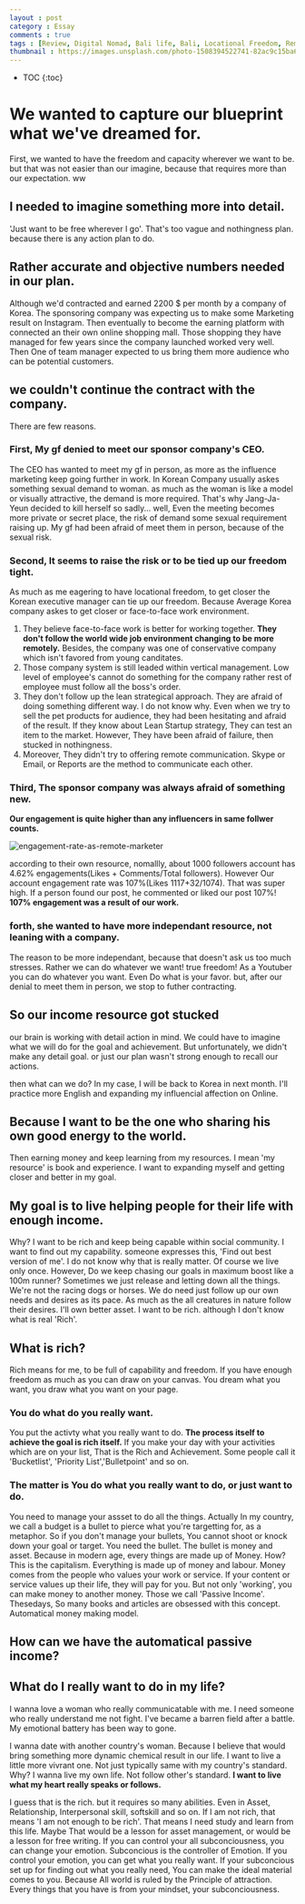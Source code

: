 ```yaml
---
layout : post
category : Essay
comments : true
tags : [Review, Digital Nomad, Bali life, Bali, Locational Freedom, Remote work, Sponsor company, Experience]
thumbnail : https://images.unsplash.com/photo-1508394522741-82ac9c15ba69?ixlib=rb-1.2.1&ixid=eyJhcHBfaWQiOjEyMDd9&auto=format&fit=crop&w=1948&q=80
---
```


* TOC
{:toc}

# We wanted to capture our blueprint what we've dreamed for.
First, we wanted to have the freedom and capacity wherever we want to be.
but that was not easier than our imagine, because that requires more than our expectation.
ww
## I needed to imagine something more into detail. 
'Just want to be free wherever I go'.
That's too vague and nothingness plan.
because there is any action plan to do.

## Rather accurate and objective numbers needed in our plan. 
Although we'd contracted and earned 2200 $ per month by a company of Korea. The sponsoring company was expecting us to make some Marketing result on Instagram. Then eventually to become the earning platform with connected an their own online shopping mall. Those shopping they have managed for few years since the company launched worked very well.
Then One of team manager expected to us bring them more audience who can be potential customers. 

## we couldn't continue the contract with the company.
There are few reasons. 
### First, My gf denied to meet our sponsor company's CEO.
The CEO has wanted to meet my gf in person, as more as the influence marketing keep going further in work. 
In Korean Company usually askes something sexual demand to woman. 
as much as the woman is like a model or visually attractive, the demand is more required. That's why Jang-Ja-Yeun decided to kill herself so sadly...
well, Even the meeting becomes more private or secret place, the risk of demand some sexual requirement raising up.
My gf had been afraid of meet them in person, because of the sexual risk.

### Second, It seems to raise the risk or to be tied up our freedom tight. 

As much as me eagering to have locational freedom, to get closer the Korean executive manager can tie up our freedom.  Because Average Korea company askes to get closer or face-to-face work environment. 
  1. They believe face-to-face work is better for working together. **They don't follow the world wide job environment changing to be more remotely.** Besides, the company was one of conservative company which isn't favored from young canditates.
  2. Those company system is still leaded within vertical management. Low level of employee's cannot do something for the company rather rest of employee must follow all the boss's order.
  3. They don't follow up the lean strategical approach. They are afraid of doing something different way. I do not know why. Even when we try to sell the pet products for audience, they had been hesitating and afraid of the result. If they know about Lean Startup strategy, They can test an item to the market. However, They have been afraid of failure, then stucked in nothingness. 
  4. Moreover, They didn't try to offering remote communication. Skype or Email, or Reports are the method to communicate each other.

### Third, The sponsor company was always afraid of something new.
**Our engagement is quite higher than any influencers in same follwer counts.**

![engagement-rate-as-remote-marketer](https://user-images.githubusercontent.com/35059428/65680669-01187700-e08a-11e9-9af0-aa9168be1c65.png)

according to their own resource, nomallly, about 1000 followers account has 4.62% engagements(Likes + Comments/Total followers). However Our account engagement rate was 107%(Likes 1117+32/1074). That was super high. If a person found our post, he commented or liked our post 107%! **107% engagement was a result of our work.**

### forth, she wanted to have more independant resource, not leaning with a company. 
The reason to be more independant, because that doesn't ask us too much stresses. Rather we can do whatever we want! true freedom! As a Youtuber you can do whatever you want. Even Do what is your favor. 
but, after our denial to meet them in person, we stop to futher contracting. 


## So our income resource got stucked
our brain is working with detail action in mind.
We could have to imagine what we will do for the goal and achievement.
But unfortunately, we didn't make any detail goal.
or just our plan wasn't strong enough to recall our actions.

then what can we do?
In my case, I will be back to Korea in next month.
I'll practice more English and expanding my influencial affection on Online.
## Because I want to be the one who sharing his own good energy to the world.
Then earning money and keep learning from my resources. I mean 'my resource' is book and experience. I want to expanding myself and getting closer and better in my goal.
## My goal is to live helping people for their life with enough income. 
Why? I want to be rich and keep being capable within social community. I want to find out my capability. someone expresses this, 'Find out best version of me'. I do not know why that is really matter. 
Of course we live only once. However, Do we keep chasing our goals in maximum boost like a 100m runner? Sometimes we just release and letting down all the things. We're not the racing dogs or horses. We do need just follow up our own needs and desires as its pace. As much as the all creatures in nature follow their desires.
I'll own better asset. I want to be rich. although I don't know what is real 'Rich'.

## What is rich?
Rich means for me, to be full of capability and freedom. If you have enough freedom as much as you can draw on your canvas. You dream what you want, you draw what you want on your page. 
### You do what do you really want. 
You put the activty what you really want to do. **The process itself to achieve the goal is rich itself.** If you make your day with your activities which are on your list, That is the Rich and Achievement. Some people call it 'Bucketlist', 'Priority List','Bulletpoint' and so on.
### The matter is You do what you really want to do, or just want to do.
You need to manage your assset to do all the things. Actually In my country, we call a budget is a bullet to pierce what you're targetting for, as a metaphor. So if you don't manage your bullets, You cannot shoot or knock down your goal or target. You need the bullet. The bullet is money and asset. Because in modern age, every things are made up of Money. How?
This is the capitalism. Everything is made up of money and labour. Money comes from the people who values your work or service. If your content or service values up their life, they will pay for you.
But not only 'working', you can make money to another money. Those we call 'Passive Income'. Thesedays, So many books and articles are obsessed with this concept. Automatical money making model.
## How can we have the automatical passive income?


## What do I really want to do in my life?
I wanna love a woman who really communicatable with me. I need someone who really understand me not fight. I've became a barren field after a battle. My emotional battery has been way to gone.


I wanna date with another country's woman. Because I believe that would bring something more dynamic chemical result in our life. I want to live a little more vivrant one. Not just typically same with my country's standard.
Why? I wanna live my own life. Not follow other's standard. **I want to live what my heart really speaks or follows.**


I guess that is the rich. but it requires so many abilities. Even in Asset, Relationship, Interpersonal skill, softskill and so on.
If I am not rich, that means 'I am not enough to be rich'. That means I need study and learn from this life. Maybe That would be a lesson for asset management, or would be a lesson for free writing. If you can control your all subconciousness, you can change your emotion. Subconcious is the controller of Emotion. If you control your emotion, you can get what you really want. If your subconcious set up for finding out what you really need, You can make the ideal material comes to you.
Because All world is ruled by the Principle of attraction.
Every things that you have is from your mindset, your subconciousness. 


